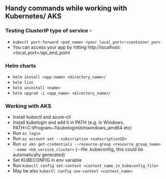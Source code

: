 ## Handy commands while working with Kubernetes/ AKS

### Testing ClusterIP type of service -
- `kubectl port-forward <pod_name> <your_local_port>:<container_por>`
- You can access your app by hitting http://localhost:<local_port>/api_end_point



### Helm charts
- `helm install <app-name> <directory_name>/`
- `helm list`
- `helm uninstall <name>`
- `helm upgrad -i <app_name> <directory_name>/`

### Working with AKS
- Install kubectl and azure-cli
- Install kubelogin and add it in PATH (e.g. in Windows, PATH=C:\Program~1\kubelogin\bin\windows_amd64 etc)
- Run `az login`
- Run `az account set --subscription <subscriptionID>`
- Run `az aks get-credentials --resource-group <resource_group_name> --name <k8_service_cluster>` (--file .kubeconfig, this could be automatically generated)
- Set KUBECONFIG in env variable
- Run `kubectl config set-context <context_name_in_kubeconfig_file>`
- May be also `kubectl config use-context <context_name>`
